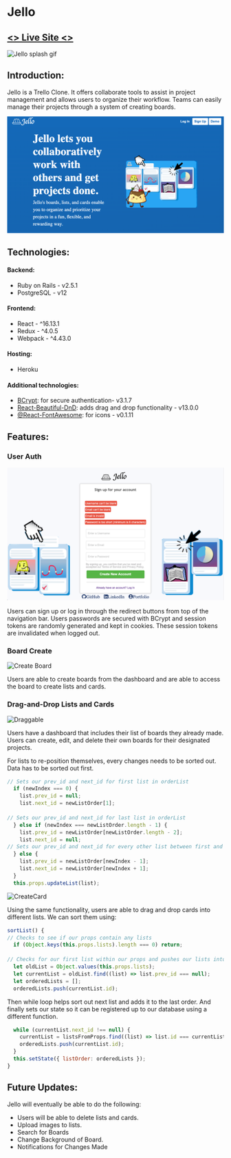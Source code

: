 # Jello

## [<> Live Site <>](https://jelloz.herokuapp.com/)

![Jello splash gif](https://github.com/lordrickyz/Jello/blob/master/app/assets/readme/splashgif.gif)

## Introduction:

Jello is a Trello Clone. It offers collaborate tools to assist in project management and allows users to organize their workflow. Teams can easily manage their projects through a system of creating boards.

![Jello splash page](https://github.com/lordrickyz/Jello/blob/master/app/assets/readme/readme-splash.png)


## Technologies:
#### Backend: 
  * Ruby on Rails - v2.5.1
  * PostgreSQL - v12
#### Frontend: 
  * React - ^16.13.1
  * Redux - ^4.0.5
  * Webpack - ^4.43.0
#### Hosting: 
  * Heroku
#### Additional technologies:
  * [BCrypt](https://github.com/codahale/bcrypt-ruby): for secure authentication- v3.1.7
  * [React-Beautiful-DnD](https://github.com/atlassian/react-beautiful-dnd): adds drag and drop functionality - v13.0.0
  * [@React-FontAwesome](https://github.com/FortAwesome/react-fontawesome): for icons - v0.1.11


## Features:

### User Auth

![Sign Up Page](https://github.com/lordrickyz/Jello/blob/master/app/assets/readme/signup.png)

Users can sign up or log in through the redirect buttons from top of the navigation bar. Users passwords are secured with BCrypt and session tokens are randomly generated and kept in cookies. These session tokens are invalidated when logged out.

### Board Create

![Create Board](https://github.com/lordrickyz/Jello/blob/master/app/assets/readme/createboard.gif)

Users are able to create boards from the dashboard and are able to access the board to create lists and cards.

### Drag-and-Drop Lists and Cards

![Draggable](https://github.com/lordrickyz/Jello/blob/master/app/assets/readme/moveLists.gif)

Users have a dashboard that includes their list of boards they already made. Users can create, edit, and delete their own boards for their designated projects.

For lists to re-position themselves, every changes needs to be sorted out. Data  has to be sorted out first. 

```js
// Sets our prev_id and next_id for first list in orderList 
  if (newIndex === 0) {
    list.prev_id = null;
    list.next_id = newListOrder[1];

// Sets our prev_id and next_id for last list in orderList 
  } else if (newIndex === newListOrder.length - 1) {
    list.prev_id = newListOrder[newListOrder.length - 2];
    list.next_id = null;
// Sets our prev_id and next_id for every other list between first and last lists in orderList 
  } else {
    list.prev_id = newListOrder[newIndex - 1];
    list.next_id = newListOrder[newIndex + 1];
  }
  this.props.updateList(list);
```

![CreateCard](https://github.com/lordrickyz/Jello/blob/master/app/assets/readme/createCard.gif)

Using the same functionality, users are able to drag and drop cards into different lists.
We can sort them using:

```js
sortList() {
// Checks to see if our props contain any lists
  if (Object.keys(this.props.lists).length === 0) return;
  
// Checks for our first list within our props and pushes our lists into an ordered list. 
  let oldList = Object.values(this.props.lists);
  let currentList = oldList.find((list) => list.prev_id === null);
  let orderedLists = [];
  orderedLists.push(currentList.id);
```

Then while loop helps sort out next list and adds it to the last order. And finally sets our state so it can be registered up to our database using a different function.

```js
  while (currentList.next_id !== null) {
    currentList = listsFromProps.find((list) => list.id === currentList.next_id);
    orderedLists.push(currentList.id);
  }
  this.setState({ listOrder: orderedLists });
}
```

## Future Updates:

Jello will eventually be able to do the following:

* Users will be able to delete lists and cards.
* Upload images to lists.
* Search for Boards
* Change Background of Board.
* Notifications for Changes Made